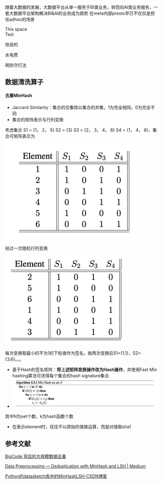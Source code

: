随着大数据的发展，大数据平台从单一服务于BI类业务，转而向AI类业务服务，一套大数据平台架构解决BI&AI的业务成为趋势
在meta内部presto早已不仅仅是担任adhoc的场景

This space  
Test

他说的

水电费

啊防守打法


## 数据清洗算子
#### 去重MinHash
- Jaccard Similarity：集合的交集除以集合的并集，1为完全相同，0为完全不同
- 集合的矩阵表示与行列变换

考虑集合 S1 = {1， 2， 5} S2 = {3} S3 = {2， 3， 4， 6} S4 = {1， 4， 6}，集合可矩阵表示为


![](attachments/Pasted%20image%2020240605092838.png)


经过一次随机行列变换


![](attachments/Pasted%20image%2020240605093252.png)


每次变换取最小的不为1的下标值作为签名，故两次变换后S1={1,1}，S2={3,6}。。。
- 基于Hash的签名矩阵：**将上述矩阵变换操作改为Hash操作**，并使用Fast Min hashing算法可求得每个集合的hash signature集合
- ![](attachments/Pasted%20image%2020240605094122.png)


其中N为set个数，k为hash函数个数
- 在表示element时，往往不以原始的值做运算，而是对值取sha1

## 参考文献

[BigCode 背后的大规模数据去重](https://huggingface.co/blog/zh/dedup)


[Data Preprocessing — Deduplication with MinHash and LSH | Medium](https://wenjingzhan.medium.com/data-preprocessing-deduplication-with-minhash-and-lsh-99c5e10703d)


[Python的datasketch库中的MinHashLSH-CSDN博客](https://blog.csdn.net/IOT_victor/article/details/104044453)
